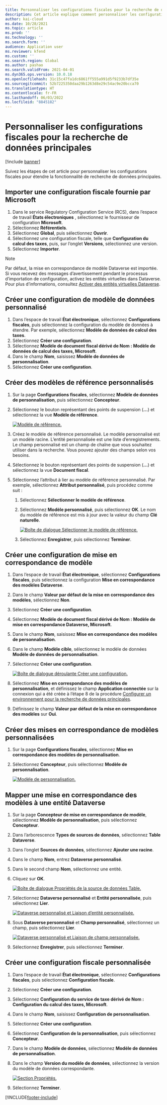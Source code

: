 ```yaml
---
title: Personnaliser les configurations fiscales pour la recherche de données principales
description: Cet article explique comment personnaliser les configurations fiscales pour étendre la fonctionnalité de recherche de données principales.
author: kai-cloud
ms.date: 10/28/2021
ms.topic: article
ms.prod: ''
ms.technology: ''
ms.search.form: ''
audience: Application user
ms.reviewer: kfend
ms.custom: ''
ms.search.region: Global
ms.author: pashao
ms.search.validFrom: 2021-04-01
ms.dyn365.ops.version: 10.0.18
ms.openlocfilehash: 31c15c47fa1dc6861ff555a991d5f9233b7df35e
ms.sourcegitcommit: 52b7225350daa29b1263d8e29c54ac9e20bcca70
ms.translationtype: HT
ms.contentlocale: fr-FR
ms.lasthandoff: 06/03/2022
ms.locfileid: "8845182"
---
```

# <a name="customize-tax-configurations-for-master-data-lookup"></a>Personnaliser les configurations fiscales pour la recherche de données principales

[!include [banner](../includes/banner.md)]

Suivez les étapes de cet article pour personnaliser les configurations fiscales pour étendre la fonctionnalité de recherche de données principales.

## <a name="import-a-tax-configuration-provided-by-microsoft"></a>Importer une configuration fiscale fournie par Microsoft

1. Dans le service Regulatory Configuration Service (RCS), dans l’espace de travail **États électroniques** , sélectionnez le fournisseur de configuration **Microsoft**.
2. Sélectionnez **Référentiels**.
3. Sélectionnez **Global**, puis sélectionnez **Ouvrir**.
4. Sélectionnez une configuration fiscale, telle que **Configuration du calcul des taxes**, puis, sur l’onglet **Versions**, sélectionnez une version.
5. Sélectionnez **Importer**.

> [!NOTE]
> Par défaut, la mise en correspondance de modèle Dataverse est importée. Si vous recevez des messages d’avertissement pendant le processus d’importation de configuration, activez les entités virtuelles dans Dataverse. Pour plus d’informations, consultez [Activer des entités virtuelles Dataverse](../../fin-ops-core/dev-itpro/power-platform/enable-virtual-entities.md).

## <a name="create-a-customized-data-model-configuration"></a>Créer une configuration de modèle de données personnalisé

1. Dans l’espace de travail **État électronique**, sélectionnez **Configurations fiscales**, puis sélectionnez la configuration du modèle de données à étendre. Par exemple, sélectionnez **Modèle de données de calcul des taxes**.
2. Sélectionnez **Créer une configuration**.
3. Sélectionnez **Modèle de document fiscal dérivé de Nom : Modèle de données de calcul des taxes, Microsoft**.
4. Dans le champ **Nom**, saisissez **Modèle de données de personnalisation**.
5. Sélectionnez **Créer une configuration**.

## <a name="create-customized-reference-models"></a>Créer des modèles de référence personnalisés

1. Sur la page **Configurations fiscales**, sélectionnez **Modèle de données de personnalisation**, puis sélectionnez **Concepteur**.
2. Sélectionnez le bouton représentant des points de suspension (**...**) et sélectionnez la vue **Modèle de référence**.

    [![Modèle de référence.](./media/pic2.png)](./media/pic2.png)

3. Créez le modèle de référence personnalisé. Le modèle personnalisé est un modèle racine. L’entité personnalisée est une liste d’enregistrements. Le champ personnalisé est un champ de chaîne que vous souhaitez utiliser dans la recherche. Vous pouvez ajouter des champs selon vos besoins.
4. Sélectionnez le bouton représentant des points de suspension (**...**) et sélectionnez la vue **Document fiscal**.
5. Sélectionnez l’attribut à lier au modèle de référence personnalisé. Par exemple, sélectionnez **Attribut personnalisé**, puis procédez comme suit :

    1. Sélectionnez **Sélectionner le modèle de référence**.
    2. Sélectionnez **Modèle personnalisé**, puis sélectionnez **OK**. Le nom du modèle de référence est mis à jour avec la valeur du champ **Clé naturelle**.

        [![Boîte de dialogue Sélectionner le modèle de référence.](./media/pic5.png)](./media/pic5.png)

    3. Sélectionnez **Enregistrer**, puis sélectionnez **Terminer**.

## <a name="create-a-customized-model-mapping-configuration"></a>Créer une configuration de mise en correspondance de modèle

1. Dans l’espace de travail **État électronique**, sélectionnez **Configurations fiscales**, puis sélectionnez la configuration **Mise en correspondance des modèles Dataverse**.
2. Dans le champ **Valeur par défaut de la mise en correspondance des modèles**, sélectionnez **Non**.
3. Sélectionnez **Créer une configuration**.
4. Sélectionnez **Modèle de document fiscal dérivé de Nom : Modèle de mise en correspondance Dataverse, Microsoft**.
5. Dans le champ **Nom**, saisissez **Mise en correspondance des modèles de personnalisation**.
6. Dans le champ **Modèle cible**, sélectionnez le modèle de données **Modèle de données de personnalisation**.
7. Sélectionnez **Créer une configuration**.

    [![Boîte de dialogue déroulante Créer une configuration.](./media/pic6.png)](./media/pic6.png)

8. Sélectionnez **Mise en correspondance des modèles de personnalisation**, et définissez le champ **Application connectée** sur la connexion qui a été créée à l’étape 8 de la procédure [Configurer un environnement pour la recherche de données principales](tax-service-set-up-environment-master-data-lookup.md).
9. Définissez le champ **Valeur par défaut de la mise en correspondance des modèles** sur **Oui**.

## <a name="create-customized-model-mappings"></a>Créer des mises en correspondance de modèles personnalisées

1. Sur la page **Configurations fiscales**, sélectionnez **Mise en correspondance des modèles de personnalisation**.
2. Sélectionnez **Concepteur**, puis sélectionnez **Modèle de personnalisation**.

    [![Modèle de personnalisation.](./media/pic8.png)](./media/pic8.png)

## <a name="map-a-model-mapping-to-a-dataverse-entity"></a>Mapper une mise en correspondance des modèles à une entité Dataverse

1. Sur la page **Concepteur de mise en correspondance de modèle**, sélectionnez **Modèle de personnalisation**, puis sélectionnez **Concepteur**.
2. Dans l’arborescence **Types de sources de données**, sélectionnez **Table Dataverse**.
3. Dans l’onglet **Sources de données**, sélectionnez **Ajouter une racine**.
4. Dans le champ **Nom**, entrez **Dataverse personnalisé**.
5. Dans le second champ **Nom**, sélectionnez une entité.
6. Cliquez sur **OK**.

    [![Boîte de dialogue Propriétés de la source de données Table.](./media/pic9.png)](./media/pic9.png)

7. Sélectionnez **Dataverse personnalisé** et **Entité personnalisée**, puis sélectionnez **Lier**.

    [![Dataverse personnalisé et Liaison d’entité personnalisée.](./media/pic10.png)](./media/pic10.png)

8. Sous **Dataverse personnalisé** et **Champ personnalisé**, sélectionnez un champ, puis sélectionnez **Lier**.

    [![Dataverse personnalisé et Liaison de champ personnalisée.](./media/pic11.png)](./media/pic11.png)

9. Sélectionnez **Enregistrer**, puis sélectionnez **Terminer**.

## <a name="create-a-customized-tax-configuration"></a>Créer une configuration fiscale personnalisée

1. Dans l’espace de travail **État électronique**, sélectionnez **Configurations fiscales**, puis sélectionnez **Configuration fiscale**.
2. Sélectionnez **Créer une configuration**.
3. Sélectionnez **Configuration du service de taxe dérivé de Nom : Configuration du calcul des taxes, Microsoft**.
4. Dans le champ **Nom**, saisissez **Configuration de personnalisation**.
5. Sélectionnez **Créer une configuration**.
6. Sélectionnez **Configuration de la personnalisation**, puis sélectionnez **Concepteur**.
7. Dans le champ **Modèle de données**, sélectionnez **Modèle de données de personnalisation**.
8. Dans le champ **Version du modèle de données**, sélectionnez la version du modèle de données correspondante.

    [![Section Propriétés.](./media/pic13.png)](./media/pic13.png)

9. Sélectionnez **Terminer**.

[!INCLUDE[footer-include](../../includes/footer-banner.md)]
